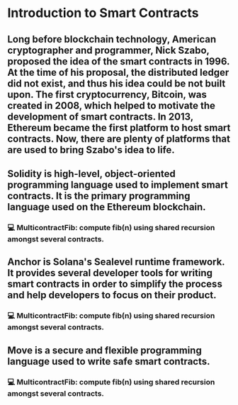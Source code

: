 # **Introduction to Smart Contracts**

## Long before blockchain technology, American cryptographer and programmer, Nick Szabo, proposed the idea of the smart contracts in 1996. At the time of his proposal, the distributed ledger did not exist, and thus his idea could be not built upon. The first cryptocurrency, Bitcoin, was created in 2008, which helped to motivate the development of smart contracts. In 2013, Ethereum became the first platform to host smart contracts. Now, there are plenty of platforms that are used to bring Szabo's idea to life. 

## Solidity is high-level, object-oriented programming language used to implement smart contracts. It is the primary programming language used on the Ethereum blockchain.
### **💻** MulticontractFib: compute fib(n) using shared recursion amongst several contracts.

## Anchor is Solana's Sealevel runtime framework. It provides several developer tools for writing smart contracts in order to simplify the process and help developers to focus on their product.
### **💻** MulticontractFib: compute fib(n) using shared recursion amongst several contracts.

## Move is a secure and flexible programming language used to write safe smart contracts.
### **💻** MulticontractFib: compute fib(n) using shared recursion amongst several contracts.
